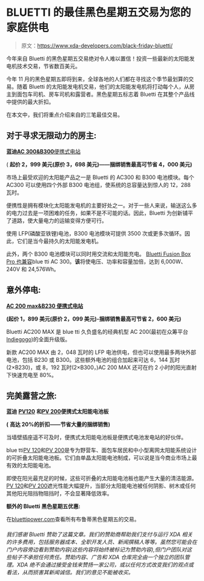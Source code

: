 # BLUETTI 的最佳黑色星期五交易为您的家庭供电

> 原文：<https://www.xda-developers.com/black-friday-bluetti/>

今年来自 Bluetti 的黑色星期五交易绝对令人难以置信！投资一些最新的太阳能发电机技术交易，节省数百美元。

今年 11 月的黑色星期五即将到来，全球各地的人们都在寻找这个季节最划算的交易。随着 Bluetti 的太阳能发电机交易，他们的太阳能发电机将打动每个人，从房主到面包车司机、房车司机和露营者。黑色星期五标志着 Bluetti 在其整个产品线中提供的最大折扣。

在本文中，我们将重点介绍来自[](https://www.bluettipower.com/)的三笔最佳交易。

## **对于寻求无限动力的房主:**

**蓝迪**[**AC 300&B300**便携式电站](https://www.bluettipower.com/products/ac300-b300?_pos=2&_sid=5fff29b3b&_ss=r)

( **起价 2，999 美元(原价 3，698 美元)——捆绑销售最高可节省 4，000 美元)**

市场上最受欢迎的太阳能产品之一是 Bluetti 的 AC300 和 B300 电池模块。每个 AC300 可以使用四个外部 B300 电池组，使系统的总容量达到惊人的 12，288 瓦时。

便携性是拥有模块化太阳能发电机的主要好处之一。对于一些人来说，输送这么多的电力过去是一项困难的任务，如果不是不可能的话。因此，Bluetti 为创新铺平了道路，使大量电力的运输变得方便可行。

使用 LFP(磷酸亚铁锂)电池，B300 电池模块可提供 3500 次或更多次循环。因此，它们是当今最持久的太阳能发电机。

此外，两个 B300 电池模块可以同时用交流和太阳能充电。 [Bluetti Fusion Box Pro 也兼容](https://www.bluettipower.com/products/fusion-box-pro-p030a)blue tti AC 300。**该**将使电压、功率和容量加倍，达到 6,000W、240V 和 24,576Wh。

## **意外停电:**

[**AC 200 max&B230 便携式电站**](https://www.bluettipower.com/products/ac200max-power-station)

**(起价 1，899 美元(原价 2，099 美元)-捆绑销售最高可节省 2，600 美元)**

Bluetti AC200 MAX 是 blue tti 久负盛名的经典机型 AC 200(最初在众筹平台[Indiegogo](https://www.indiegogo.com/projects/bluetti-ac200-most-versatile-solar-power-station))的全面升级版。

新款 AC200 MAX 由 2，048 瓦时的 LFP 电池供电，但也可以使用最多两块外部电池，包括 B230 或 B300。这些额外电池的组合加起来可达 6，144 瓦时(2×B230)，或 8，192 瓦时(2×B300，)AC 200 MAX 还可在约 2 小时的阳光直射下快速充电至 80%。

## **完美露营之旅:**

**蓝迪** [**PV120**](https://www.bluettipower.com/products/bluetti-pv120-120w-solar-panel) **和**[**PV 200**](https://www.bluettipower.com/products/bluetti-pv200-200w-solar-panel)**便携式太阳能电池板**

**(** **高达 20%的折扣——节省大量的捆绑销售)**

当墙壁插座遥不可及时，便携式太阳能电池板是便携式电池发电站的好伙伴。

blue tti[PV 120](https://www.bluettipower.com/products/bluetti-pv120-120w-solar-panel)和[PV 200](https://www.bluettipower.com/products/bluetti-pv200-200w-solar-panel)是专为野营车、面包车居民和中小型离网太阳能系统设计的可折叠太阳能电池板。它们由单晶太阳能电池制成，可以说是当今商业市场上最有效的太阳能电池。

即使在阳光最充足的时候，这些可折叠的太阳能电池板也能产生大量的清洁能源。[PV 120](https://www.bluettipower.com/products/bluetti-pv120-120w-solar-panel)和[PV 200](https://www.bluettipower.com/products/bluetti-pv200-200w-solar-panel)遮光性能大幅提升，当部分太阳能电池被任何阴影、树木或任何其他阳光阻挡物阻挡时，不会显著降低效率。

**额外的 Bluetti 黑色星期五优惠:**

在[bluettipower.com](https://www.bluettipower.com/)查看所有布鲁蒂黑色星期五的交易。

###### 我们感谢 Bluetti 赞助了这篇文章。我们的赞助商帮助我们支付与运行 XDA 相关的许多费用，包括服务器成本、全职开发人员、新闻撰稿人等等。虽然您可能会在门户内容旁边看到赞助内容(这些内容将始终被标记为赞助内容),但门户团队对这些帖子不承担任何责任。赞助内容、广告和 XDA 仓库完全由一个独立的团队管理。XDA 绝不会通过接受金钱来赞扬一家公司，或以任何方式改变我们的观点或看法，从而损害其新闻诚信。我们的意见不能被收买。